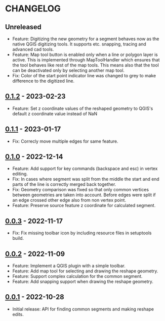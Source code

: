 # CHANGELOG

## Unreleased

- Feature: Digitizing the new geometry for a segment behaves now as the native QGIS digitizing tools. It supports etc. snapping, tracing and advanced cad tools.
- Feature: Map tool button is enabled only when a line or polygon layer is active. This is implemented through MapToolHandler which ensures that the tool behaves like rest of the map tools. This means also that the tool can be deactivated only by selecting another map tool.
- Fix: Color of the start point indicator line was changed to grey to make difference to the digitized line.

## [0.1.2] - 2023-02-23

- Feature: Set z coordinate values of the reshaped geometry to QGIS's default z coordinate value instead of NaN

## [0.1.1] - 2023-01-17

- Fix: Correcly move multiple edges for same feature.

## [0.1.0] - 2022-12-14

- Feature: Add support for key commands (backspace and esc) in vertex editing.
- Fix: In cases where segment was split from the middle the start and end parts of the line is correctly merged back together.
- Fix: Geometry comparison was fixed so that only common vertices between geometries are taken into account. Before edges were split if an edge crossed other edge also from non vertex point.
- Feature: Preserve source feature z coordinate for calculated segment.

## [0.0.3] - 2022-11-17

- Fix: Fix missing toolbar icon by including resource files in setuptools build.

## [0.0.2] - 2022-11-09

- Feature: Implement a QGIS plugin with a simple toolbar.
- Feature: Add map tool for selecting and drawing the reshape geometry.
- Feature: Support complex calculation for the common segment.
- Feature: Add snapping support when drawing the reshape geometry.

## [0.0.1] - 2022-10-28

- Initial release: API for finding common segments and making reshape edits.

[0.0.1]: https://github.com/nlsfi/segment-reshape-qgis-plugin/releases/tag/v0.0.1
[0.0.2]: https://github.com/nlsfi/segment-reshape-qgis-plugin/releases/tag/v0.0.2
[0.0.3]: https://github.com/nlsfi/segment-reshape-qgis-plugin/releases/tag/v0.0.3
[0.1.0]: https://github.com/nlsfi/segment-reshape-qgis-plugin/releases/tag/v0.1.0
[0.1.1]: https://github.com/nlsfi/segment-reshape-qgis-plugin/releases/tag/v0.1.1
[0.1.2]: https://github.com/nlsfi/segment-reshape-qgis-plugin/releases/tag/v0.1.2

